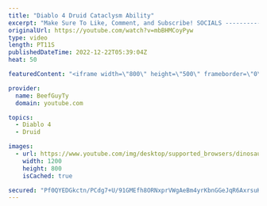 ```yaml
---
title: "Diablo 4 Druid Cataclysm Ability"
excerpt: "Make Sure To Like, Comment, and Subscribe! SOCIALS ---------------------------------------------- Join Our ..."
originalUrl: https://youtube.com/watch?v=mbBHMCoyPyw
type: video
length: PT11S
publishedDateTime: 2022-12-22T05:39:04Z
heat: 50

featuredContent: "<iframe width=\"800\" height=\"500\" frameborder=\"0\" src=\"https://www.youtube.com/embed/mbBHMCoyPyw\" allow=\"accelerometer; autoplay; encrypted-media; gyroscope; picture-in-picture\" allowfullscreen></iframe>"

provider:
  name: BeefGuyTy
  domain: youtube.com

topics:
  - Diablo 4
  - Druid

images:
  - url: https://www.youtube.com/img/desktop/supported_browsers/dinosaur.png
    width: 1200
    height: 800
    isCached: true

secured: "Pf0QYEDGkctn/PCdg7+U/91GMEfh8ORNxprVWgAeBm4yrKbnGGeJqR6AxrsuKNrOkp86O/o5rCeZaL/5b2Opw/fXz2Pmis2m6SeuXey8PGdx1g1dA2mT978xEKaY3qf49W/U+OiRuBREjJzQsJtdycStQN20mIkwoa4rlzwC+Z82ubQl+ZvHMFryrV+OCPUzFmvYUq5Ly5RhqEIw0khDN61UOmN9onFAtiIbqmbr9ekVgdQSqMXk25R4M8f/XyXZeAddF0LYMXkkjeFnHaX4WoAi/yFgoTrhj+FrcUCsD90ICEPi5OqkjiJ6prOsbK+Icrv8lLa5Gw8lSJ+UEoJR7Bm9lUc2Z1ALpykUNjoOg8ngsquBLn+ZSCy4vibPPjrh1Q5Dfm24QsMMnP4A8QZWXSTRWsUsVUVm/4EqUJ4Q4Pw=;ipJyLRqDsO0Win0Eh3w41A=="
---
```


